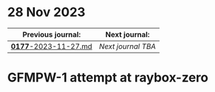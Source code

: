 # 28 Nov 2023

| Previous journal: | Next journal: |
|-|-|
| [**0177**-2023-11-27.md](./0177-2023-11-27.md) | *Next journal TBA* |

# GFMPW-1 attempt at raybox-zero
